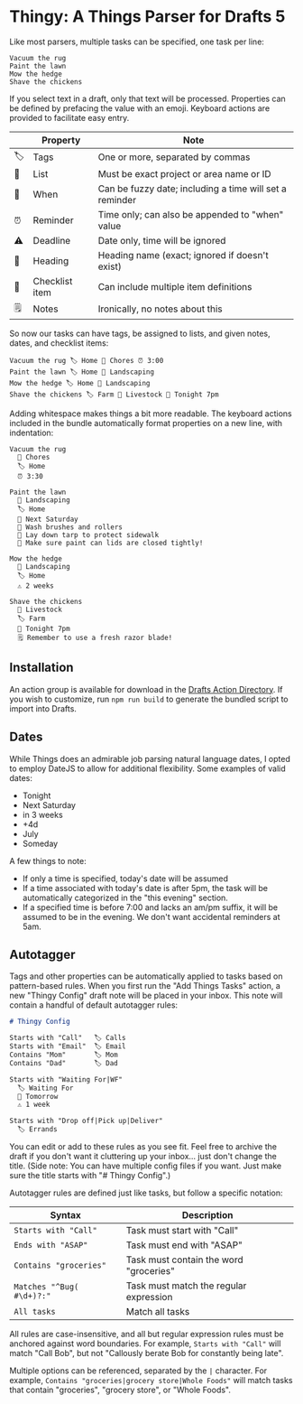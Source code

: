 # Thingy: A Things Parser for Drafts 5

Like most parsers, multiple tasks can be specified, one task per line:

```
Vacuum the rug
Paint the lawn
Mow the hedge
Shave the chickens
```

If you select text in a draft, only that text will be processed. Properties can
be defined by prefacing the value with an emoji. Keyboard actions are provided
to facilitate easy entry.

|    | Property       | Note                                                    |
|----|----------------|---------------------------------------------------------|
| 🏷 | Tags           | One or more, separated by commas                        |
| 📁 | List           | Must be exact project or area name or ID                |
| 📆 | When           | Can be fuzzy date; including a time will set a reminder |
| ⏰ | Reminder       | Time only; can also be appended to "when" value         |
| ⚠️ | Deadline       | Date only, time will be ignored                         |
| 📌 | Heading        | Heading name (exact; ignored if doesn't exist)          |
| 🔘 | Checklist item | Can include multiple item definitions                   |
| 🗒 | Notes          | Ironically, no notes about this                         |

So now our tasks can have tags, be assigned to lists, and given notes, dates,
and checklist items:

```
Vacuum the rug 🏷 Home 📁 Chores ⏰ 3:00
Paint the lawn 🏷 Home 📁 Landscaping
Mow the hedge 🏷 Home 📁 Landscaping
Shave the chickens 🏷 Farm 📁 Livestock 📆 Tonight 7pm
```

Adding whitespace makes things a bit more readable. The keyboard actions
included in the bundle automatically format properties on a new line, with
indentation:

```
Vacuum the rug
  📁 Chores
  🏷 Home
  ⏰ 3:30

Paint the lawn
  📁 Landscaping
  🏷 Home
  📆 Next Saturday
  🔘 Wash brushes and rollers
  🔘 Lay down tarp to protect sidewalk
  🔘 Make sure paint can lids are closed tightly!

Mow the hedge
  📁 Landscaping
  🏷 Home
  ⚠️ 2 weeks

Shave the chickens
  📁 Livestock
  🏷 Farm
  📆 Tonight 7pm
  🗒 Remember to use a fresh razor blade!
```

## Installation

An action group is available for download in the
[Drafts Action Directory](https://actions.getdrafts.com/g/1HG). If you wish to
customize, run `npm run build` to generate the bundled script to import into Drafts.

## Dates

While Things does an admirable job parsing natural language dates, I opted to
employ DateJS to allow for additional flexibility. Some examples of valid dates:

- Tonight
- Next Saturday
- in 3 weeks
- +4d
- July
- Someday

A few things to note:

- If only a time is specified, today's date will be assumed
- If a time associated with today's date is after 5pm, the task will be
  automatically categorized in the "this evening" section.
- If a specified time is before 7:00 and lacks an am/pm suffix, it will
  be assumed to be in the evening. We don't want accidental reminders at 5am.

## Autotagger

Tags and other properties can be automatically applied to tasks based on
pattern-based rules. When you first run the "Add Things Tasks" action, a new
"Thingy Config" draft note will be placed in your inbox. This note will contain
a handful of default autotagger rules:

```markdown
# Thingy Config

Starts with "Call"   🏷 Calls
Starts with "Email"  🏷 Email
Contains "Mom"       🏷 Mom
Contains "Dad"       🏷 Dad

Starts with "Waiting For|WF"
  🏷 Waiting For
  📆 Tomorrow
  ⚠️ 1 week

Starts with "Drop off|Pick up|Deliver"
  🏷 Errands
```

You can edit or add to these rules as you see fit. Feel free to archive the
draft if you don't want it cluttering up your inbox... just don't change the
title. (Side note: You can have multiple config files if you want. Just make
sure the title starts with "# Thingy Config".)

Autotagger rules are defined just like tasks, but follow a specific notation:

| Syntax                    | Description                             |
| ------------------------- | --------------------------------------- |
| `Starts with "Call"`      | Task must start with "Call"             |
| `Ends with "ASAP"`        | Task must end with "ASAP"               |
| `Contains "groceries"`    | Task must contain the word "groceries"  |
| `Matches "^Bug( #\d+)?:"` | Task must match the regular expression  |
| `All tasks`               | Match all tasks                         |

All rules are case-insensitive, and all but regular expression rules must be
anchored against word boundaries. For example, `Starts with "Call"` will
match "Call Bob", but not "Callously berate Bob for constantly being late".

Multiple options can be referenced, separated by the `|` character. For example,
`Contains "groceries|grocery store|Whole Foods"` will match tasks that contain
"groceries", "grocery store", or "Whole Foods".
